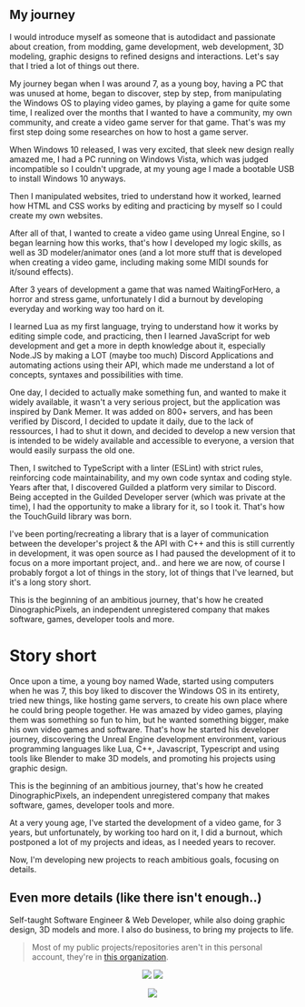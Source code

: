 ## My journey
I would introduce myself as someone that is autodidact and passionate about creation, from modding, game development, web development, 3D modeling, graphic designs to refined designs and interactions. Let's say that I tried a lot of things out there.

My journey began when I was around 7, as a young boy, having a PC that was unused at home, began to discover, step by step, from manipulating the Windows OS to playing video games, by playing a game for quite some time, I realized over the months that I wanted to have a community, my own community, and create a video game server for that game. That's was my first step doing some researches on how to host a game server.

When Windows 10 released, I was very excited, that sleek new design really amazed me, I had a PC running on Windows Vista, which was judged incompatible so I couldn't upgrade, at my young age I made a bootable USB to install Windows 10 anyways.

Then I manipulated websites, tried to understand how it worked, learned how HTML and CSS works by editing and practicing by myself so I could create my own websites.

After all of that, I wanted to create a video game using Unreal Engine, so I began learning how this works, that's how I developed my logic skills, as well as 3D modeler/animator ones (and a lot more stuff that is developed when creating a video game, including making some MIDI sounds for it/sound effects).

After 3 years of development a game that was named WaitingForHero, a horror and stress game, unfortunately I did a burnout by developing everyday and working way too hard on it.

I learned Lua as my first language, trying to understand how it works by editing simple code, and practicing, then I learned JavaScript for web development and get a more in depth knowledge about it, especially Node.JS by making a LOT (maybe too much) Discord Applications and automating actions using their API, which made me understand a lot of concepts, syntaxes and possibilities with time.

One day, I decided to actually make something fun, and wanted to make it widely available, it wasn't a very serious project, but the application was inspired by Dank Memer. It was added on 800+ servers, and has been verified by Discord, I decided to update it daily, due to the lack of ressources, I had to shut it down, and decided to develop a new version that is intended to be widely available and accessible to everyone, a version that would easily surpass the old one.

Then, I switched to TypeScript with a linter (ESLint) with strict rules, reinforcing code maintainability, and my own code syntax and coding style. Years after that, I discovered Guilded a platform very similar to Discord. Being accepted in the Guilded Developer server (which was private at the time), I had the opportunity to make a library for it, so I took it. That's how the TouchGuild library was born.

I've been porting/recreating a library that is a layer of communication between the developer's project & the API with C++ and this is still currently in development, it was open source as I had paused the development of it to focus on a more important project, and.. and here we are now, of course I probably forgot a lot of things in the story, lot of things that I've learned, but it's a long story short.

This is the beginning of an ambitious journey, that's how he created DinographicPixels, an independent unregistered company that makes software, games, developer tools and more.

# Story short
Once upon a time, a young boy named Wade, started using computers when he was 7, this boy liked to discover the Windows OS in its entirety, tried new things, like hosting game servers, to create his own place where he could bring people together. He was amazed by video games, playing them was something so fun to him, but he wanted something bigger, make his own video games and software. That's how he started his developer journey, discovering the Unreal Engine development environment, various programming languages like Lua, C++, Javascript, Typescript and using tools like Blender to make 3D models, and promoting his projects using graphic design.

This is the beginning of an ambitious journey, that's how he created DinographicPixels, an independent unregistered company that makes software, games, developer tools and more.

At a very young age, I've started the development of a video game, for 3 years, but unfortunately, by working too hard on it, I did a burnout, which postponed a lot of my projects and ideas, as I needed years to recover.

Now, I'm developing new projects to reach ambitious goals, focusing on details.

## Even more details (like there isn't enough..)
Self-taught Software Engineer & Web Developer, while also doing graphic design, 3D models and more.
I also do business, to bring my projects to life.



> Most of my public projects/repositories aren't in this personal account, they're in [this organization](https://github.com/DinographicPixels).

<p align="center">
<img src="https://github-readme-stats.vercel.app/api?username=PakkoGraphic&count_private=true&show_icons=true&theme=tokyonight">

<img href="https://discord.com/users/387942462393417729" src="https://lanyard.cnrad.dev/api/387942462393417729">
</p>

<p align="center">
<img src="https://github-profile-trophy.vercel.app/?username=PakkoGraphic&theme=tokyonight">
</p>
